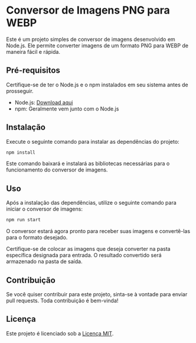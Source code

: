 # Conversor de Imagens PNG para WEBP

Este é um projeto simples de conversor de imagens desenvolvido em Node.js. Ele permite converter imagens de um formato PNG para WEBP de maneira fácil e rápida.

## Pré-requisitos

Certifique-se de ter o Node.js e o npm instalados em seu sistema antes de prosseguir.

- Node.js: [Download aqui](https://nodejs.org/)
- npm: Geralmente vem junto com o Node.js

## Instalação

Execute o seguinte comando para instalar as dependências do projeto:

```bash
npm install
```

Este comando baixará e instalará as bibliotecas necessárias para o funcionamento do conversor de imagens.

## Uso

Após a instalação das dependências, utilize o seguinte comando para iniciar o conversor de imagens:

```bash
npm run start
```

O conversor estará agora pronto para receber suas imagens e convertê-las para o formato desejado.

Certifique-se de colocar as imagens que deseja converter na pasta específica designada para entrada. O resultado convertido será armazenado na pasta de saída.

## Contribuição

Se você quiser contribuir para este projeto, sinta-se à vontade para enviar pull requests. Toda contribuição é bem-vinda!

## Licença

Este projeto é licenciado sob a [Licença MIT](LICENSE).
